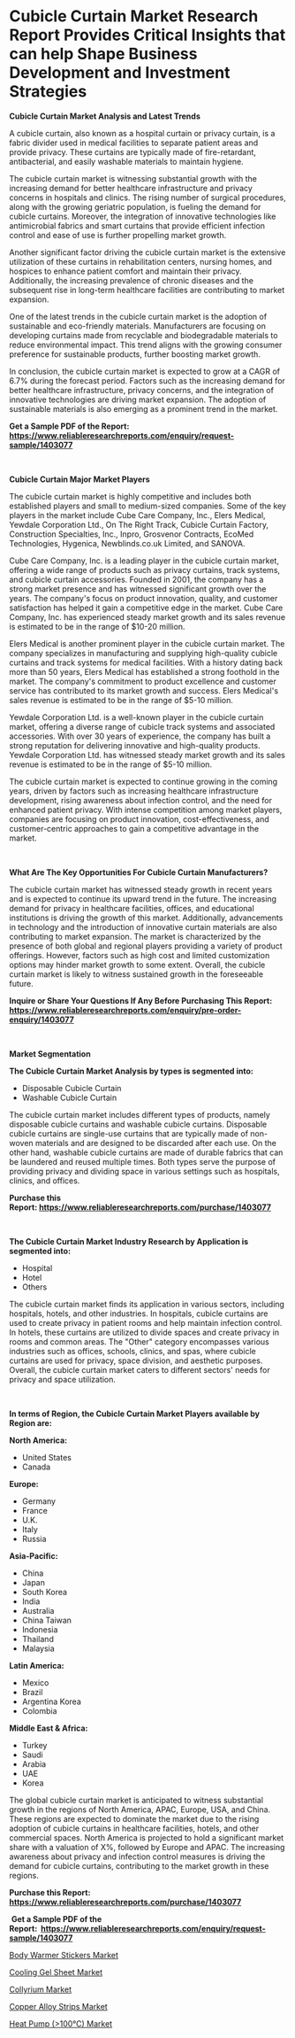 <p><h1>Cubicle Curtain Market Research Report Provides Critical Insights that can help Shape Business Development and Investment Strategies</h1></p><p><strong>Cubicle Curtain Market Analysis and Latest Trends</strong></p>
<p><p>A cubicle curtain, also known as a hospital curtain or privacy curtain, is a fabric divider used in medical facilities to separate patient areas and provide privacy. These curtains are typically made of fire-retardant, antibacterial, and easily washable materials to maintain hygiene.</p><p>The cubicle curtain market is witnessing substantial growth with the increasing demand for better healthcare infrastructure and privacy concerns in hospitals and clinics. The rising number of surgical procedures, along with the growing geriatric population, is fueling the demand for cubicle curtains. Moreover, the integration of innovative technologies like antimicrobial fabrics and smart curtains that provide efficient infection control and ease of use is further propelling market growth.</p><p>Another significant factor driving the cubicle curtain market is the extensive utilization of these curtains in rehabilitation centers, nursing homes, and hospices to enhance patient comfort and maintain their privacy. Additionally, the increasing prevalence of chronic diseases and the subsequent rise in long-term healthcare facilities are contributing to market expansion.</p><p>One of the latest trends in the cubicle curtain market is the adoption of sustainable and eco-friendly materials. Manufacturers are focusing on developing curtains made from recyclable and biodegradable materials to reduce environmental impact. This trend aligns with the growing consumer preference for sustainable products, further boosting market growth.</p><p>In conclusion, the cubicle curtain market is expected to grow at a CAGR of 6.7% during the forecast period. Factors such as the increasing demand for better healthcare infrastructure, privacy concerns, and the integration of innovative technologies are driving market expansion. The adoption of sustainable materials is also emerging as a prominent trend in the market.</p></p>
<p><strong>Get a Sample PDF of the Report:&nbsp; <a href="https://www.reliableresearchreports.com/enquiry/request-sample/1403077">https://www.reliableresearchreports.com/enquiry/request-sample/1403077</a></strong></p>
<p>&nbsp;</p>
<p><strong>Cubicle Curtain Major Market Players</strong></p>
<p><p>The cubicle curtain market is highly competitive and includes both established players and small to medium-sized companies. Some of the key players in the market include Cube Care Company, Inc., Elers Medical, Yewdale Corporation Ltd., On The Right Track, Cubicle Curtain Factory, Construction Specialties, Inc., Inpro, Grosvenor Contracts, EcoMed Technologies, Hygenica, Newblinds.co.uk Limited, and SANOVA.</p><p>Cube Care Company, Inc. is a leading player in the cubicle curtain market, offering a wide range of products such as privacy curtains, track systems, and cubicle curtain accessories. Founded in 2001, the company has a strong market presence and has witnessed significant growth over the years. The company's focus on product innovation, quality, and customer satisfaction has helped it gain a competitive edge in the market. Cube Care Company, Inc. has experienced steady market growth and its sales revenue is estimated to be in the range of $10-20 million.</p><p>Elers Medical is another prominent player in the cubicle curtain market. The company specializes in manufacturing and supplying high-quality cubicle curtains and track systems for medical facilities. With a history dating back more than 50 years, Elers Medical has established a strong foothold in the market. The company's commitment to product excellence and customer service has contributed to its market growth and success. Elers Medical's sales revenue is estimated to be in the range of $5-10 million.</p><p>Yewdale Corporation Ltd. is a well-known player in the cubicle curtain market, offering a diverse range of cubicle track systems and associated accessories. With over 30 years of experience, the company has built a strong reputation for delivering innovative and high-quality products. Yewdale Corporation Ltd. has witnessed steady market growth and its sales revenue is estimated to be in the range of $5-10 million.</p><p>The cubicle curtain market is expected to continue growing in the coming years, driven by factors such as increasing healthcare infrastructure development, rising awareness about infection control, and the need for enhanced patient privacy. With intense competition among market players, companies are focusing on product innovation, cost-effectiveness, and customer-centric approaches to gain a competitive advantage in the market.</p></p>
<p>&nbsp;</p>
<p><strong>What Are The Key Opportunities For Cubicle Curtain Manufacturers?</strong></p>
<p><p>The cubicle curtain market has witnessed steady growth in recent years and is expected to continue its upward trend in the future. The increasing demand for privacy in healthcare facilities, offices, and educational institutions is driving the growth of this market. Additionally, advancements in technology and the introduction of innovative curtain materials are also contributing to market expansion. The market is characterized by the presence of both global and regional players providing a variety of product offerings. However, factors such as high cost and limited customization options may hinder market growth to some extent. Overall, the cubicle curtain market is likely to witness sustained growth in the foreseeable future.</p></p>
<p><strong>Inquire or Share Your Questions If Any Before Purchasing This Report: <a href="https://www.reliableresearchreports.com/enquiry/pre-order-enquiry/1403077">https://www.reliableresearchreports.com/enquiry/pre-order-enquiry/1403077</a></strong></p>
<p>&nbsp;</p>
<p><strong>Market Segmentation</strong></p>
<p><strong>The Cubicle Curtain Market Analysis by types is segmented into:</strong></p>
<p><ul><li>Disposable Cubicle Curtain</li><li>Washable Cubicle Curtain</li></ul></p>
<p><p>The cubicle curtain market includes different types of products, namely disposable cubicle curtains and washable cubicle curtains. Disposable cubicle curtains are single-use curtains that are typically made of non-woven materials and are designed to be discarded after each use. On the other hand, washable cubicle curtains are made of durable fabrics that can be laundered and reused multiple times. Both types serve the purpose of providing privacy and dividing space in various settings such as hospitals, clinics, and offices.</p></p>
<p><strong>Purchase this Report:&nbsp;<a href="https://www.reliableresearchreports.com/purchase/1403077">https://www.reliableresearchreports.com/purchase/1403077</a></strong></p>
<p>&nbsp;</p>
<p><strong>The Cubicle Curtain Market Industry Research by Application is segmented into:</strong></p>
<p><ul><li>Hospital</li><li>Hotel</li><li>Others</li></ul></p>
<p><p>The cubicle curtain market finds its application in various sectors, including hospitals, hotels, and other industries. In hospitals, cubicle curtains are used to create privacy in patient rooms and help maintain infection control. In hotels, these curtains are utilized to divide spaces and create privacy in rooms and common areas. The "Other" category encompasses various industries such as offices, schools, clinics, and spas, where cubicle curtains are used for privacy, space division, and aesthetic purposes. Overall, the cubicle curtain market caters to different sectors' needs for privacy and space utilization.</p></p>
<p>&nbsp;</p>
<p><strong>In terms of Region, the Cubicle Curtain Market Players available by Region are:</strong></p>
<p>
    <p> <strong> North America: </strong>
        <ul>
            <li>United States</li>
            <li>Canada</li>
        </ul>
        </p> 
    <p> <strong> Europe: </strong>
        <ul>
            <li>Germany</li>
            <li>France</li>
            <li>U.K.</li>
            <li>Italy</li>
            <li>Russia</li>
        </ul>
        </p> 
    <p> <strong> Asia-Pacific: </strong>
        <ul>
            <li>China</li>
            <li>Japan</li>
            <li>South Korea</li>
            <li>India</li>
            <li>Australia</li>
            <li>China Taiwan</li>
            <li>Indonesia</li>
            <li>Thailand</li>
            <li>Malaysia</li>
        </ul>
        </p> 
    <p> <strong> Latin America: </strong>
        <ul>
            <li>Mexico</li>
            <li>Brazil</li>
            <li>Argentina Korea</li>
            <li>Colombia</li>
        </ul>
        </p> 
    <p> <strong> Middle East & Africa: </strong>
        <ul>
            <li>Turkey</li>
            <li>Saudi</li>
            <li>Arabia</li>
            <li>UAE</li>
            <li>Korea</li>
        </ul>
    </p>
    </p>
<p><p>The global cubicle curtain market is anticipated to witness substantial growth in the regions of North America, APAC, Europe, USA, and China. These regions are expected to dominate the market due to the rising adoption of cubicle curtains in healthcare facilities, hotels, and other commercial spaces. North America is projected to hold a significant market share with a valuation of X%, followed by Europe and APAC. The increasing awareness about privacy and infection control measures is driving the demand for cubicle curtains, contributing to the market growth in these regions.</p></p>
<p><strong>Purchase this Report: <a href="https://www.reliableresearchreports.com/purchase/1403077">https://www.reliableresearchreports.com/purchase/1403077</a></strong></p>
<p>&nbsp;<strong>Get a Sample PDF of the Report:&nbsp;&nbsp;<a href="https://www.reliableresearchreports.com/enquiry/request-sample/1403077">https://www.reliableresearchreports.com/enquiry/request-sample/1403077</a></strong></p>
<p><strong></strong></p>
<p><p><a href="https://medium.com/@bank.build.unity/body-warmer-stickers-market-share-evolution-and-market-growth-trends-2023-2030-a7e093a8b864">Body Warmer Stickers Market</a></p><p><a href="https://medium.com/@earn.only.flood/cooling-gel-sheet-market-insight-market-trends-growth-forecasted-from-2023-to-2030-9b582ed2d8d3">Cooling Gel Sheet Market</a></p><p><a href="https://medium.com/@flee.calm.mark/collyrium-market-comprehensive-assessment-by-type-application-and-geography-12c9bfbabae4">Collyrium Market</a></p><p><a href="https://medium.com/@melt.scale.beast/copper-alloy-strips-market-exploring-market-share-market-trends-and-future-growth-1dafe7d58476">Copper Alloy Strips Market</a></p><p><a href="https://medium.com/@sake.use.loan/heat-pump-amp-gt-100-market-insight-market-trends-growth-forecasted-from-2023-to-2030-2bdee4c84a20">Heat Pump (&gt;100℃) Market</a></p></p>
